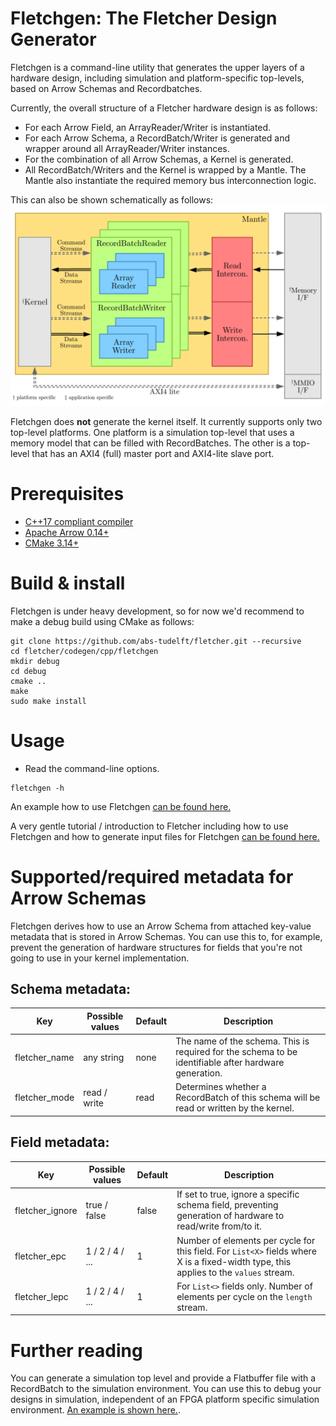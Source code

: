 # Fletchgen: The Fletcher Design Generator
Fletchgen is a command-line utility that generates the upper layers of a hardware design, including simulation and
platform-specific top-levels, based on Arrow Schemas and Recordbatches.

Currently, the overall structure of a Fletcher hardware design is as follows:

* For each Arrow Field, an ArrayReader/Writer is instantiated.
* For each Arrow Schema, a RecordBatch/Writer is generated and wrapper around all ArrayReader/Writer instances.
* For the combination of all Arrow Schemas, a Kernel is generated.
* All RecordBatch/Writers and the Kernel is wrapped by a Mantle. The Mantle also instantiate the required
  memory bus interconnection logic.

This can also be shown schematically as follows:
![Fletchgen output, schematically](./fletchgen.svg)

Fletchgen does **not** generate the kernel itself. It currently supports only two top-level platforms. One platform
is a simulation top-level that uses a memory model that can be filled with RecordBatches. The other is a top-level that
has an AXI4 (full) master port and AXI4-lite slave port.

# Prerequisites
* [C++17 compliant compiler](https://clang.llvm.org/)
* [Apache Arrow 0.14+](https://github.com/apache/arrow)
* [CMake 3.14+](https://cmake.org/)

# Build & install
Fletchgen is under heavy development, so for now we'd recommend to make a debug build using CMake as follows:
```console
git clone https://github.com/abs-tudelft/fletcher.git --recursive
cd fletcher/codegen/cpp/fletchgen
mkdir debug
cd debug
cmake ..
make
sudo make install
```

# Usage

* Read the command-line options.
```console
fletchgen -h
```

An example how to use Fletchgen [can be found here.](../test/stringread/README.md)

A very gentle tutorial / introduction to Fletcher including how to use Fletchgen and how to generate input files for
Fletchgen [can be found here.](../../examples/sum/README.md)

# Supported/required metadata for Arrow Schemas
Fletchgen derives how to use an Arrow Schema from attached key-value metadata that is stored in Arrow Schemas.
You can use this to, for example, prevent the generation of hardware structures for fields that you're not going
to use in your kernel implementation.

## Schema metadata:

| Key                    | Possible values     | Default | Description                                                |
|------------------------|---------------------|---------|------------------------------------------------------------|
| fletcher_name          | any string          | none    | The name of the schema. This is required for the schema to be identifiable after hardware generation.  |
| fletcher_mode          | read / write        | read    | Determines whether a RecordBatch of this schema will be read or written by the kernel. |

## Field metadata:

| Key                    | Possible values | Default | Description                                  |
|------------------------|-----------------|---------|----------------------------------------------|
| fletcher_ignore        | true / false    | false   | If set to true, ignore a specific schema field, preventing generation of hardware to read/write from/to it. |
| fletcher_epc           | 1 / 2 / 4 / ... | 1       | Number of elements per cycle for this field. For `List<X>` fields where X is a fixed-width type, this applies to the `values` stream. |
| fletcher_lepc          | 1 / 2 / 4 / ... | 1       | For `List<>` fields only. Number of elements per cycle on the `length` stream. |

# Further reading

You can generate a simulation top level and provide a Flatbuffer file with a RecordBatch to the simulation environment.
You can use this to debug your designs in simulation, independent of an FPGA platform specific simulation environment.
[An example is shown here.](../test/stringread/README.md).
